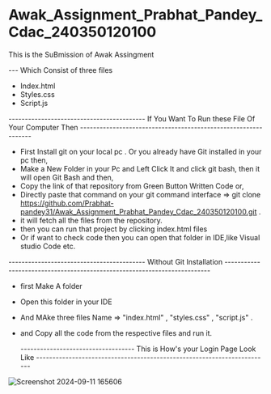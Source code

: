 # Awak_Assignment_Prabhat_Pandey_Cdac_240350120100
This is the SuBmission of Awak Assingment

--- Which Consist of three files 
- Index.html
- Styles.css
- Script.js

 ------------------------------------------ If You Want To Run these File Of Your Computer Then ---------------------------------------------------------------
 - First Install git on your local pc . Or you already have Git installed in your pc then,
 - Make a New Folder in your Pc and Left Click It and click git bash, then it will open Git Bash and then,
 -  Copy the link of that repository from Green Button Written Code or,
 - Directly paste that command on your git command interface  => git clone https://github.com/Prabhat-pandey31/Awak_Assignment_Prabhat_Pandey_Cdac_240350120100.git .
 - it will fetch all the files from the repository.
 - then you can run that project by clicking index.html files
 - Or if want to check code then you can open that folder in IDE,like Visual studio Code etc.

 ------------------------------------------ Without Git Installation -------------------------------------------------------------------------
 - first Make A folder
 - Open this folder in your IDE
 - And MAke three files Name =>  "index.html" , "styles.css" , "script.js" .
 - and Copy all the code from the respective files and run it.


    -----------------------------------    This is How's your Login Page Look Like ------------------------------------------------------------------------

  ![Screenshot 2024-09-11 165606](https://github.com/user-attachments/assets/a1512827-cdad-4edc-beaf-0bfdba40d5fb)

                             


 

